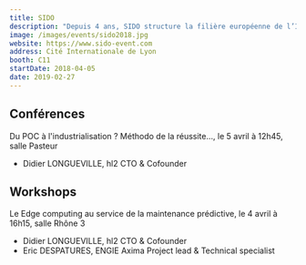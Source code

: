 ```yaml
---
title: SIDO
description: "Depuis 4 ans, SIDO structure la filière européenne de l’IoT et aide les entreprises à identifier de nouveaux leviers de croissance et à réinventer leurs business modèles en intégrant l’IoT. Avec l’accroissement de la puissance de calcul et l’intelligence embarquée, les projets connectés s'accélèrent et s'enrichissent. L’IoT, l’IA et la robotique se mêlent et s’intègrent dans des applications connectées toujours plus autonomes et intelligentes."
image: /images/events/sido2018.jpg
website: https://www.sido-event.com
address: Cité Internationale de Lyon
booth: C11
startDate: 2018-04-05
date: 2019-02-27
---
```


## Conférences

Du POC à l'industrialisation ? Méthodo de la réussite…, le 5 avril à 12h45, salle Pasteur

- Didier LONGUEVILLE, hl2 CTO & Cofounder
  
  
## Workshops

Le Edge computing au service de la maintenance prédictive, le 4 avril à 16h15, salle Rhône 3

- Didier LONGUEVILLE, hl2 CTO & Cofounder
- Eric DESPATURES, ENGIE Axima Project lead & Technical specialist
